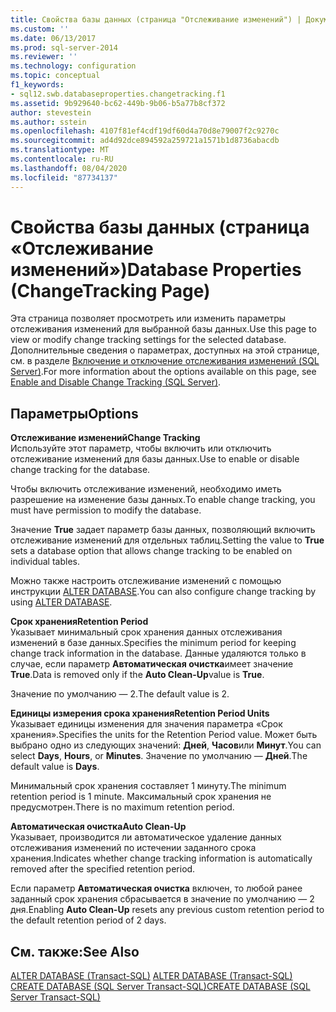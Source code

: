 ```yaml
---
title: Свойства базы данных (страница "Отслеживание изменений") | Документация Майкрософт
ms.custom: ''
ms.date: 06/13/2017
ms.prod: sql-server-2014
ms.reviewer: ''
ms.technology: configuration
ms.topic: conceptual
f1_keywords:
- sql12.swb.databaseproperties.changetracking.f1
ms.assetid: 9b929640-bc62-449b-9b06-b5a77b8cf372
author: stevestein
ms.author: sstein
ms.openlocfilehash: 4107f81ef4cdf19df60d4a70d8e79007f2c9270c
ms.sourcegitcommit: ad4d92dce894592a259721a1571b1d8736abacdb
ms.translationtype: MT
ms.contentlocale: ru-RU
ms.lasthandoff: 08/04/2020
ms.locfileid: "87734137"
---
```

# <a name="database-properties-changetracking-page"></a><span data-ttu-id="619b4-102">Свойства базы данных (страница «Отслеживание изменений»)</span><span class="sxs-lookup"><span data-stu-id="619b4-102">Database Properties (ChangeTracking Page)</span></span>
  <span data-ttu-id="619b4-103">Эта страница позволяет просмотреть или изменить параметры отслеживания изменений для выбранной базы данных.</span><span class="sxs-lookup"><span data-stu-id="619b4-103">Use this page to view or modify change tracking settings for the selected database.</span></span> <span data-ttu-id="619b4-104">Дополнительные сведения о параметрах, доступных на этой странице, см. в разделе [Включение и отключение отслеживания изменений (SQL Server)](../track-changes/enable-and-disable-change-tracking-sql-server.md).</span><span class="sxs-lookup"><span data-stu-id="619b4-104">For more information about the options available on this page, see [Enable and Disable Change Tracking &#40;SQL Server&#41;](../track-changes/enable-and-disable-change-tracking-sql-server.md).</span></span>  
  
## <a name="options"></a><span data-ttu-id="619b4-105">Параметры</span><span class="sxs-lookup"><span data-stu-id="619b4-105">Options</span></span>  
 <span data-ttu-id="619b4-106">**Отслеживание изменений**</span><span class="sxs-lookup"><span data-stu-id="619b4-106">**Change Tracking**</span></span>  
 <span data-ttu-id="619b4-107">Используйте этот параметр, чтобы включить или отключить отслеживание изменений для базы данных.</span><span class="sxs-lookup"><span data-stu-id="619b4-107">Use to enable or disable change tracking for the database.</span></span>  
  
 <span data-ttu-id="619b4-108">Чтобы включить отслеживание изменений, необходимо иметь разрешение на изменение базы данных.</span><span class="sxs-lookup"><span data-stu-id="619b4-108">To enable change tracking, you must have permission to modify the database.</span></span>  
  
 <span data-ttu-id="619b4-109">Значение **True** задает параметр базы данных, позволяющий включить отслеживание изменений для отдельных таблиц.</span><span class="sxs-lookup"><span data-stu-id="619b4-109">Setting the value to **True** sets a database option that allows change tracking to be enabled on individual tables.</span></span>  
  
 <span data-ttu-id="619b4-110">Можно также настроить отслеживание изменений с помощью инструкции [ALTER DATABASE](/sql/t-sql/statements/alter-database-transact-sql).</span><span class="sxs-lookup"><span data-stu-id="619b4-110">You can also configure change tracking by using [ALTER DATABASE](/sql/t-sql/statements/alter-database-transact-sql).</span></span>  
  
 <span data-ttu-id="619b4-111">**Срок хранения**</span><span class="sxs-lookup"><span data-stu-id="619b4-111">**Retention Period**</span></span>  
 <span data-ttu-id="619b4-112">Указывает минимальный срок хранения данных отслеживания изменений в базе данных.</span><span class="sxs-lookup"><span data-stu-id="619b4-112">Specifies the minimum period for keeping change track information in the database.</span></span> <span data-ttu-id="619b4-113">Данные удаляются только в случае, если параметр **Автоматическая очистка**имеет значение **True**.</span><span class="sxs-lookup"><span data-stu-id="619b4-113">Data is removed only if the **Auto Clean-Up**value is **True**.</span></span>  
  
 <span data-ttu-id="619b4-114">Значение по умолчанию — 2.</span><span class="sxs-lookup"><span data-stu-id="619b4-114">The default value is 2.</span></span>  
  
 <span data-ttu-id="619b4-115">**Единицы измерения срока хранения**</span><span class="sxs-lookup"><span data-stu-id="619b4-115">**Retention Period Units**</span></span>  
 <span data-ttu-id="619b4-116">Указывает единицы изменения для значения параметра «Срок хранения».</span><span class="sxs-lookup"><span data-stu-id="619b4-116">Specifies the units for the Retention Period value.</span></span> <span data-ttu-id="619b4-117">Может быть выбрано одно из следующих значений: **Дней**, **Часов**или **Минут**.</span><span class="sxs-lookup"><span data-stu-id="619b4-117">You can select **Days**, **Hours**, or **Minutes**.</span></span> <span data-ttu-id="619b4-118">Значение по умолчанию — **Дней**.</span><span class="sxs-lookup"><span data-stu-id="619b4-118">The default value is **Days**.</span></span>  
  
 <span data-ttu-id="619b4-119">Минимальный срок хранения составляет 1 минуту.</span><span class="sxs-lookup"><span data-stu-id="619b4-119">The minimum retention period is 1 minute.</span></span> <span data-ttu-id="619b4-120">Максимальный срок хранения не предусмотрен.</span><span class="sxs-lookup"><span data-stu-id="619b4-120">There is no maximum retention period.</span></span>  
  
 <span data-ttu-id="619b4-121">**Автоматическая очистка**</span><span class="sxs-lookup"><span data-stu-id="619b4-121">**Auto Clean-Up**</span></span>  
 <span data-ttu-id="619b4-122">Указывает, производится ли автоматическое удаление данных отслеживания изменений по истечении заданного срока хранения.</span><span class="sxs-lookup"><span data-stu-id="619b4-122">Indicates whether change tracking information is automatically removed after the specified retention period.</span></span>  
  
 <span data-ttu-id="619b4-123">Если параметр **Автоматическая очистка** включен, то любой ранее заданный срок хранения сбрасывается в значение по умолчанию — 2 дня.</span><span class="sxs-lookup"><span data-stu-id="619b4-123">Enabling **Auto Clean-Up** resets any previous custom retention period to the default retention period of 2 days.</span></span>  
  
## <a name="see-also"></a><span data-ttu-id="619b4-124">См. также:</span><span class="sxs-lookup"><span data-stu-id="619b4-124">See Also</span></span>  
 <span data-ttu-id="619b4-125">[ALTER DATABASE (Transact-SQL)](/sql/t-sql/statements/alter-database-transact-sql) </span><span class="sxs-lookup"><span data-stu-id="619b4-125">[ALTER DATABASE &#40;Transact-SQL&#41;](/sql/t-sql/statements/alter-database-transact-sql) </span></span>  
 [<span data-ttu-id="619b4-126">CREATE DATABASE (SQL Server Transact-SQL)</span><span class="sxs-lookup"><span data-stu-id="619b4-126">CREATE DATABASE &#40;SQL Server Transact-SQL&#41;</span></span>](/sql/t-sql/statements/create-database-sql-server-transact-sql)  
  
  

